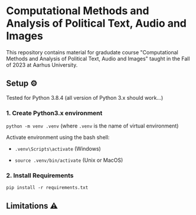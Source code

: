 # Computational Methods and Analysis of Political Text, Audio and Images
This repository contains material for gradudate course "Computational Methods and Analysis of Political Text, Audio and Images" taught in the Fall of 2023 at Aarhus University.




<h2 align="left" id="setup">Setup ⚙️</h2>
Tested for Python 3.8.4 (all version of Python 3.x should work...)

### 1. Create Python3.x environment

`python -m venv .venv` (where `.venv` is the name of virtual environment)

Activate environment using the bash shell:

* `.venv\Scripts\activate` (Windows)

*  `source .venv/bin/activate` (Unix or MacOS)


### 2. Install Requirements

`pip install -r requirements.txt`


<h2 align="left" id="limitations">Limitations ⚠️</h2>


